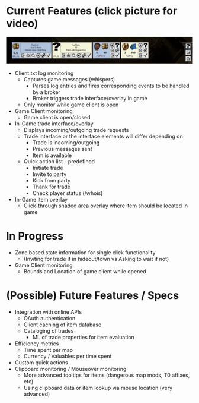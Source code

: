 ﻿# Current Features (click picture for video)

[![Screenshot](Screenshots/FullAcolyte.png)](https://youtu.be/dd0kKbnMfh8)
* Client.txt log monitoring
  * Captures game messages (whispers) 
    * Parses log entries and fires corresponding events to be handled by a broker
    * Broker triggers trade interface/overlay in game
  * Only monitor while game client is open
* Game Client monitoring
  * Game client is open/closed
* In-Game trade interface/overlay
  * Displays incoming/outgoing trade requests
  * Trade interface or the interface elements will differ depending on
    * Trade is incoming/outgoing
    * Previous messages sent
    * Item is available
  * Quick action list - predefined
    * Initiate trade
    * Invite to party
    * Kick from party
    * Thank for trade
    * Check player status (/whois)
* In-Game item overlay
  * Click-through shaded area overlay where item should be located in game

# In Progress

  * Zone based state information for single click functionality
    * (Inviting for trade if in hideout/town vs Asking to wait if not)
* Game Client monitoring
  * Bounds and Location of game client while opened

# (Possible) Future Features / Specs

* Integration with online APIs
  * OAuth authentication
  * Client caching of item database
  * Cataloging of trades
    * ML of trade properties for item evaluation
* Efficiency metrics
  * Time spent per map
  * Currency / Valuables per time spent
* Custom quick actions
* Clipboard monitoring / Mouseover monitoring
  * More advanced tooltips for items (dangerous map mods, T0 affixes, etc)
  * Using clipboard data or item lookup via mouse location (very advanced)